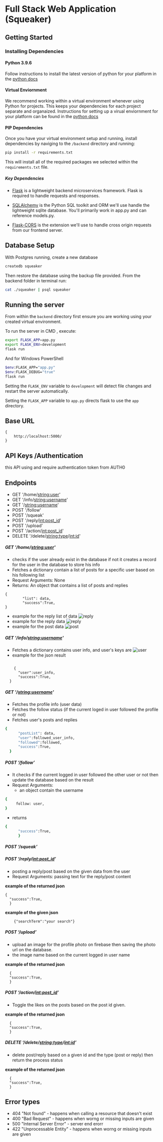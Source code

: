 # Full Stack Web Application (Squeaker)

## Getting Started

### Installing Dependencies

#### Python 3.9.6

Follow instructions to install the latest version of python for your platform in the [python docs](https://docs.python.org/3/using/unix.html#getting-and-installing-the-latest-version-of-python)

#### Virtual Enviornment

We recommend working within a virtual environment whenever using Python for projects. This keeps your dependencies for each project separate and organaized. Instructions for setting up a virual enviornment for your platform can be found in the [python docs](https://packaging.python.org/guides/installing-using-pip-and-virtual-environments/)

#### PIP Dependencies

Once you have your virtual environment setup and running, install dependencies by naviging to the `/backend` directory and running:

```bash
pip install -r requirements.txt
```

This will install all of the required packages we selected within the `requirements.txt` file.

##### Key Dependencies

- [Flask](http://flask.pocoo.org/) is a lightweight backend microservices framework. Flask is required to handle requests and responses.

- [SQLAlchemy](https://www.sqlalchemy.org/) is the Python SQL toolkit and ORM we'll use handle the lightweight sqlite database. You'll primarily work in app.py and can reference models.py.

- [Flask-CORS](https://flask-cors.readthedocs.io/en/latest/#) is the extension we'll use to handle cross origin requests from our frontend server.

## Database Setup

With Postgres running, create a new database

```bash
createdb squeaker
```

Then restore the database using the backup file provided. From the backend folder in terminal run:

```bash
cat ./squeaker | psql squeaker
```

## Running the server

From within the `backend` directory first ensure you are working using your created virtual environment.

To run the server in CMD , execute:

```bash
export FLASK_APP=app.py
export FLASK_ENV=development
flask run
```

And for Windows PowerShell

```bash
$env:FLASK_APP="app.py"
$env:FLASK_DEBUG="true"
flask run
```

Setting the `FLASK_ENV` variable to `development` will detect file changes and restart the server automatically.

Setting the `FLASK_APP` variable to `app.py` directs flask to use the `app` directory.

## Base URL

```
{
    http://localhost:5000/
}
```

## API Keys /Authentication

this API using and require authentication token from AUTH0

## Endpoints

- GET '/home/<string:user>'
- GET '/info/<string:username>'
- GET '/<string:username>'
- POST '/follow'
- POST '/squeak'
- POST '/reply/<int:post_id>'
- POST '/upload'
- POST '/action/<int:post_id>'
- DELETE '/delete/<string:type>/<int:id>'

##### GET '/home/<string:user>'

- checks if the user already exist in the database if not it creates a record for the user in the database to store his info
- Fetches a dictionary contain a list of posts for a specific user based on his following list
- Request Arguments: None
- Returns: An object that contains a list of posts and replies

```
{
        "list": data,
        "success":True,
}
```
- example for the reply list of data 
![reply](https://github.com/youssefmohamedsabry/squeaker/blob/main/backend/readme/reply%20ex.png)
- example for the reply data
![reply](https://github.com/youssefmohamedsabry/squeaker/blob/main/backend/readme/in%20reply%20ex.png)
- example for the post data
![post](https://github.com/youssefmohamedsabry/squeaker/blob/main/backend/readme/post%20ex.png)
##### GET '/info/<string:username>'

- Fetches a dictionary contains user info, and user's keys are
![user](https://github.com/youssefmohamedsabry/squeaker/blob/main/backend/readme/user%20ex.png)
- example for the json result

```

    {
      "user":user_info,
      "success":True,
  }

```

##### GET '/<string:username>'

- Fetches the profile info (user data)
- Fetches the follow status (if the current loged in user followed the profile or not)
- Fetches user's posts and replies

```bash
{
      "postList": data,
      "user":followed_user_info,
      "followed":followed,
      "success":True,
  }
```

##### POST ‘/follow’

- It checks if the current logged in user followed the other user or not then update the database based on the result
- Request Arguments:
  - an object contain the username

```bash
{
     follow: user,
}
```

- returns

```bash
{
      "success":True,
      }
```

##### POST ‘/squeak’

##### POST ‘/reply/<int:post_id>’

- posting a reply/post based on the given data from the user
- Request Arguments: passing text for the reply/post content

**example of the returned json**

```
{
  "success":True,
  }
```

**example of the given json**

```
    {"searchTerm":"your search"}
```

##### POST ‘/upload’

- upload an image for the profile photo on firebase then saving the photo url on the database.
- the image name based on the current logged in user name

**example of the returned json**

```
  {
  "success":True,
  }
```

##### POST ‘/action/<int:post_id>’

- Toggle the likes on the posts based on the post id given.

**example of the returned json**

```
  {
  "success":True,
  }
```

##### DELETE ‘/delete/<string:type>/<int:id>’

- delete post/reply based on a given id and the type (post or reply) then return the process status

**example of the returned json**

```
  {
  "success":True,
  }
```

## Error types

- 404 "Not found" - happens when calling a resource that doesn't exist
- 400 "Bad Request" - happens when worng or missing inputs are given
- 500 "Internal Server Error" - server end erorr
- 422 "Unprocessable Entity" - happens when worng or missing inputs are given
